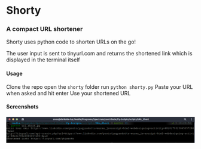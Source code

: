 # Shorty
### A compact URL shortener

Shorty uses python code to shorten URLs on the go!

The user input is sent to tinyurl.com and returns the shortened link which is displayed in the terminal itself

#### Usage

Clone the repo 
open the `shorty` folder
run `python shorty.py`
Paste your URL when asked and hit enter
Use your shortened URL

#### Screenshots


![image](.github/images/short_url.png)
